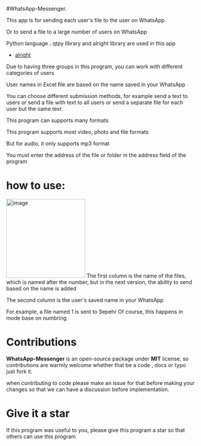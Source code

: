 #WhatsApp-Messenger.


This app is for sending each user's file to the user on WhatsApp


Or to send a file to a large number of users on WhatsApp

Python language ، qtpy library and alright library are used in this app


- [alright](https://github.com/Kalebu/alright)


Due to having three groups in this program, you can work with different categories of users


User names in Excel file are based on the name saved in your WhatsApp


You can choose different submission methods, for example send a text to users or send a file with text to all users or send a separate file for each user but the same text


This program can supports many formats 

This program supports most video, photo and file formats

But for audio, it only supports mp3 format

You must enter the address of the file or folder in the address field of the program



# how to use:

<img width="211" alt="image" src="https://user-images.githubusercontent.com/83414472/160900790-282315d7-0079-4f16-b5eb-1b24b527b6d4.png">
The first column is the name of the files, which is named after the number, but in the next version, the ability to send based on the name is added


The second column is the user's saved name in your WhatsApp

For example, a file named 1 is sent to Sepehr
Of course, this happens in mode base on numbring

# Contributions

**WhatsApp-Messenger** is an open-source package under **MIT** license, so contributions are warmly welcome whether that be a code , docs or typo just fork it.

when contributing to code please make an issue for that before making your changes so that we can have a discussion before implementation.

# Give it a star

If this program was useful to you, please give this program a star so that others can use this program
